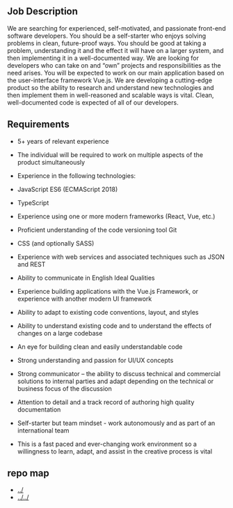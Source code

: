 ## Job Description
We are searching for experienced, self-motivated, and passionate front-end software developers. You
should be a self-starter who enjoys solving problems in clean, future-proof ways. You should be good at
taking a problem, understanding it and the effect it will have on a larger system, and then implementing it
in a well-documented way.
We are looking for developers who can take on and “own” projects and responsibilities as the need
arises.
You will be expected to work on our main application based on the user-interface framework Vue.js.
We are developing a cutting-edge product so the ability to research and understand new technologies
and then implement them in well-reasoned and scalable ways is vital.
Clean, well-documented code is expected of all of our developers.
## Requirements
- 5+ years of relevant experience
- The individual will be required to work on multiple aspects of the product simultaneously
- Experience in the following technologies:
- JavaScript ES6 (ECMAScript 2018)
- TypeScript
- Experience using one or more modern frameworks (React, Vue, etc.)
- Proficient understanding of the code versioning tool Git
- CSS (and optionally SASS)
- Experience with web services and associated techniques such as JSON and REST
- Ability to communicate in English
Ideal Qualities
- Experience building applications with the Vue.js Framework, or experience with another
modern UI framework
- Ability to adapt to existing code conventions, layout, and styles
- Ability to understand existing code and to understand the effects of changes on a large
codebase
- An eye for building clean and easily understandable code
- Strong understanding and passion for UI/UX concepts

- Strong communicator – the ability to discuss technical and commercial solutions to
internal parties and adapt depending on the technical or business focus of the
discussion
- Attention to detail and a track record of authoring high quality documentation
- Self-starter but team mindset - work autonomously and as part of an international team
- This is a fast paced and ever-changing work environment so a willingness to learn,
adapt, and assist in the creative process is vital

## repo map 
- [../](https://github.com/resources-indexing/English-resources-for-developers-interviews/tree/main/job-description)
- [../../](https://github.com/resources-indexing/English-resources-for-developers-interviews)